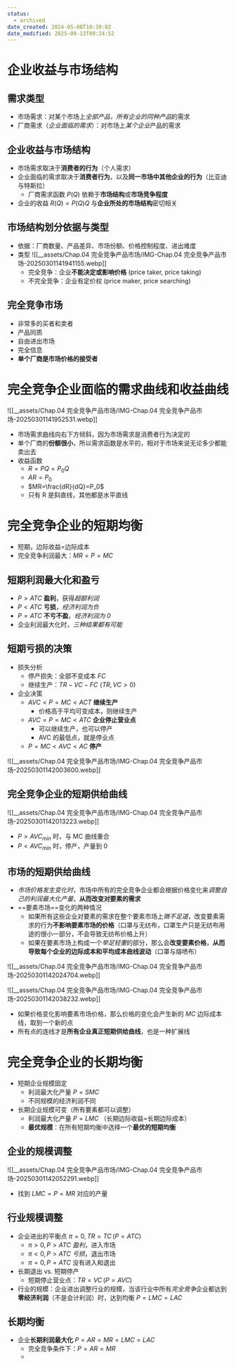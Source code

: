 ```yaml
---
status:
  - archived
date_created: 2024-05-08T10:39:02
date_modified: 2025-09-13T09:24:52
---
```


# 企业收益与市场结构

## 需求类型

- 市场需求：对某个市场上*全部产品，所有企业的同种产品*的需求
- 厂商需求（*企业面临的需求*）：对市场上*某个企业*产品的需求

## 企业收益与市场结构

- 市场需求取决于**消费者的行为**（个人需求）
- 企业面临的需求取决于**消费者行为**，以及**同一市场中其他企业的行为**（比亚迪与特斯拉）
	- 厂商需求函数 $P(Q)$ 依赖于**市场结构**或**市场竞争程度**
- 企业的收益 $R(Q)=P(Q)Q$ 与**企业所处的市场结构**密切相关

## 市场结构划分依据与类型

- 依据：厂商数量、产品差异、市场份额、价格控制程度、进出难度
- 类型 ![[__assets/Chap.04 完全竞争产品市场/IMG-Chap.04 完全竞争产品市场-20250301141941155.webp]]
	- 完全竞争：企业**不能决定或影响价格** (price taker, price taking)
	- 不完全竞争：企业有定价权 (price maker, price searching)

## 完全竞争市场

- 非常多的买者和卖者
- 产品同质
- 自由进出市场
- 完全信息
- **单个厂商是市场价格的接受者**

# 完全竞争企业面临的需求曲线和收益曲线

![[__assets/Chap.04 完全竞争产品市场/IMG-Chap.04 完全竞争产品市场-20250301141952531.webp]]

- 市场需求曲线向右下方倾斜，因为市场需求是消费者行为决定的
- 单个厂商的**份额很小**，所以需求函数是水平的，相对于市场来说无论多少都能卖出去
- 收益函数
	- $R=PQ=P_0Q$
	- $AR=P_0$
	- $MR=\frac{dR}{dQ}=P_0$
	- 只有 R 是斜直线，其他都是水平直线

# 完全竞争企业的短期均衡

- 短期，边际收益=边际成本
- 完全竞争利润最大：$MR=P=MC$

## 短期利润最大化和盈亏

- $P>ATC$ **盈利**，获得*超额利润*
- $P<ATC$ **亏损**，*经济利润为负*
- $P=ATC$ **不亏不盈**，*经济利润为 0*
- 企业利润最大化时，*三种结果都有可能*

## 短期亏损的决策

- 损失分析
	- 停产损失：全部不变成本 $FC$
	- 继续生产：$TR-VC-FC\,\,(TR, VC > 0)$
- 企业决策
	- $AVC < P = MC < ACT$ **继续生产**
		- 价格高于平均可变成本，则继续生产
	- $AVC=P=MC<ATC$ **企业停止营业点**
		- 可以继续生产，也可以停产
		- AVC 的最低点，就是停业点
	- $P=MC<AVC<AC$ **停产**

![[__assets/Chap.04 完全竞争产品市场/IMG-Chap.04 完全竞争产品市场-20250301142003600.webp]]

## 完全竞争企业的短期供给曲线

![[__assets/Chap.04 完全竞争产品市场/IMG-Chap.04 完全竞争产品市场-20250301142013223.webp]]

- $P>AVC_{min}$ 时，与 MC 曲线重合
- $P<AVC_{min}$ 时，停产，产量到 0

## 市场的短期供给曲线

- *市场价格发生变化时*，市场中所有的完全竞争企业都会根据价格变化来*调整自己的利润最大化产量*，**从而改变对要素的需求**
- ==要素市场==变化的两种情况
	- 如果所有这些企业对要素的需求在整个要素市场上*微不足道*，改变要素需求的行为**不影响要素市场的价格**（口罩与无纺布，口罩生产只是无纺布用途的很小一部分，不会导致无纺布价格上升）
	- 如果在要素市场上构成一个*举足轻重*的部分，那么会**改变要素价格**，**从而导致每个企业的边际成本和平均成本曲线波动**（口罩与熔喷布）

![[__assets/Chap.04 完全竞争产品市场/IMG-Chap.04 完全竞争产品市场-20250301142024704.webp]]

![[__assets/Chap.04 完全竞争产品市场/IMG-Chap.04 完全竞争产品市场-20250301142038232.webp]]

- 如果价格变化影响要素市场价格，那么价格的变化会产生新的 $MC$ 边际成本线，取到一个新的点
- 所有点的连线才是**所有企业真正短期供给曲线**，也是一种扩展线

# 完全竞争企业的长期均衡

- 短期企业规模固定
	- 利润最大化产量 $P=SMC$
	- 不同规模的经济利润不同
- 长期企业规模可变（所有要素都可以调整）
	- 利润最大化产量 $P=LMC$ （长期边际收益=长期边际成本）
	- **最优规模**：在所有短期均衡中选择一个**最优的短期均衡**

## 企业的规模调整

![[__assets/Chap.04 完全竞争产品市场/IMG-Chap.04 完全竞争产品市场-20250301142052291.webp]]

- 找到 $LMC=P=MR$ 对应的产量

## 行业规模调整

- 企业进出的平衡点 $\pi=0, TR=TC\,(P=ATC)$
	- $\pi>0,P>ATC$ *盈利*，进入市场
	- $\pi<0,P>ATC$ *亏损*，退出市场
	- $\pi=0,P=ATC$ 没有进入和退出
- 长期退出 vs. 短期停产
	- 短期停止营业点：$TR=VC\,(P=AVC)$
- 行业的规模：企业进出调整行业的规模，当该行业中所有*完全竞争*企业都达到**零经济利润**（不是会计利润）时，达到均衡 $P=LMC=LAC$

## 长期均衡

- 企业**长期利润最大化** $P=AR=MR=LMC=LAC$
	- 完全竞争条件下：$P=AR=MR$
	- 
